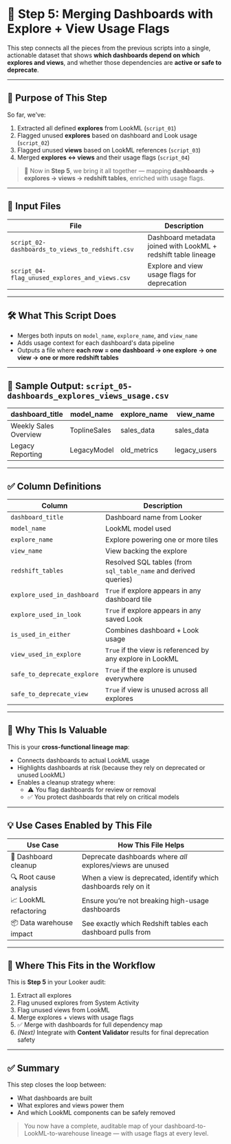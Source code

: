 # 🧩 Step 5: Merging Dashboards with Explore + View Usage Flags

This step connects all the pieces from the previous scripts into a single, actionable dataset that shows **which dashboards depend on which explores and views**, and whether those dependencies are **active or safe to deprecate**.

---

## 🎯 Purpose of This Step

So far, we've:

1. Extracted all defined **explores** from LookML (`script_01`)
2. Flagged unused **explores** based on dashboard and Look usage (`script_02`)
3. Flagged unused **views** based on LookML references (`script_03`)
4. Merged **explores ↔ views** and their usage flags (`script_04`)

> 🔁 Now in **Step 5**, we bring it all together — mapping **dashboards → explores → views → redshift tables**, enriched with usage flags.

---

## 📁 Input Files

| File | Description |
|------|-------------|
| `script_02-dashboards_to_views_to_redshift.csv` | Dashboard metadata joined with LookML + redshift table lineage |
| `script_04-flag_unused_explores_and_views.csv` | Explore and view usage flags for deprecation |

---

## 🛠️ What This Script Does

- Merges both inputs on `model_name`, `explore_name`, and `view_name`
- Adds usage context for each dashboard's data pipeline
- Outputs a file where **each row = one dashboard → one explore → one view → one or more redshift tables**

---

## 📄 Sample Output: `script_05-dashboards_explores_views_usage.csv`

| dashboard_title           | model_name   | explore_name | view_name       | redshift_tables               | explore_used_in_dashboard | explore_used_in_look | is_used_in_either | view_used_in_explore | safe_to_deprecate_explore | safe_to_deprecate_view |
|---------------------------|--------------|---------------|------------------|--------------------------------|----------------------------|----------------------|-------------------|------------------------|----------------------------|-------------------------|
| Weekly Sales Overview     | ToplineSales | sales_data     | sales_data       | analytics.sales_transactions   | True                       | False                | True              | True                   | False                      | False                   |
| Legacy Reporting          | LegacyModel  | old_metrics    | legacy_users     | analytics.legacy_users_table   | False                      | False                | False             | False                  | True                       | True                    |

---

## ✅ Column Definitions

| Column                       | Description |
|------------------------------|-------------|
| `dashboard_title`            | Dashboard name from Looker |
| `model_name`                 | LookML model used |
| `explore_name`               | Explore powering one or more tiles |
| `view_name`                  | View backing the explore |
| `redshift_tables`            | Resolved SQL tables (from `sql_table_name` and derived queries) |
| `explore_used_in_dashboard` | `True` if explore appears in any dashboard tile |
| `explore_used_in_look`      | `True` if explore appears in any saved Look |
| `is_used_in_either`         | Combines dashboard + Look usage |
| `view_used_in_explore`      | `True` if the view is referenced by any explore in LookML |
| `safe_to_deprecate_explore`| `True` if the explore is unused everywhere |
| `safe_to_deprecate_view`   | `True` if view is unused across all explores |

---

## 🧠 Why This Is Valuable

This is your **cross-functional lineage map**:

- Connects dashboards to actual LookML usage
- Highlights dashboards at risk (because they rely on deprecated or unused LookML)
- Enables a cleanup strategy where:
  - ⚠️ You flag dashboards for review or removal
  - ✅ You protect dashboards that rely on critical models

---

## 💡 Use Cases Enabled by This File

| Use Case | How This File Helps |
|----------|---------------------|
| 🧹 Dashboard cleanup | Deprecate dashboards where *all* explores/views are unused |
| 🔍 Root cause analysis | When a view is deprecated, identify which dashboards rely on it |
| 📈 LookML refactoring | Ensure you’re not breaking high-usage dashboards |
| 📦 Data warehouse impact | See exactly which Redshift tables each dashboard pulls from |

---

## 🧭 Where This Fits in the Workflow

This is **Step 5** in your Looker audit:

1. Extract all explores
2. Flag unused explores from System Activity
3. Flag unused views from LookML
4. Merge explores + views with usage flags
5. ✅ Merge with dashboards for full dependency map
6. *(Next)* Integrate with **Content Validator** results for final deprecation safety

---

## ✅ Summary

This step closes the loop between:
- What dashboards are built
- What explores and views power them
- And which LookML components can be safely removed

> You now have a complete, auditable map of your dashboard-to-LookML-to-warehouse lineage — with usage flags at every level.

